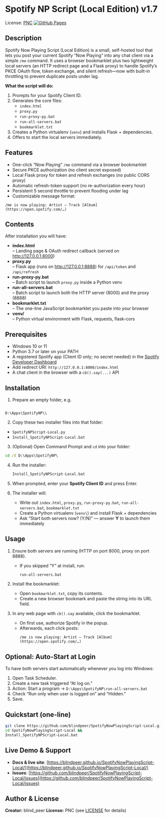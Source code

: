 # Spotify NP Script (Local Edition) v1.7

License: [PNC](LICENSE)
[![GitHub Pages](https://img.shields.io/badge/Docs-GitHub%20Pages-blue.svg)](https://blindpeer.github.io/SpotifyNowPlayingScript-Local/)

## Description

Spotify Now Playing Script (Local Edition) is a small, self-hosted tool that lets you post your current Spotify “Now Playing” into any chat client via a simple `/me` command. It uses a browser bookmarklet plus two lightweight local servers (an HTTP redirect page and a Flask proxy) to handle Spotify’s PKCE OAuth flow, token exchange, and silent refresh—now with built-in throttling to prevent duplicate posts under lag.

**What the script will do:**
1. Prompts for your Spotify Client ID.  
2. Generates the core files:
   - `index.html`  
   - `proxy.py`  
   - `run-proxy-py.bat`  
   - `run-all-servers.bat`  
   - `bookmarklet.txt`  
3. Creates a Python virtualenv (`venv`) and installs Flask + dependencies.  
4. Offers to start the local servers immediately.

## Features

- One-click “Now Playing” `/me` command via a browser bookmarklet  
- Secure PKCE authorization (no client secret exposed)  
- Local Flask proxy for token and refresh exchanges (no public CORS proxy)  
- Automatic refresh-token support (no re-authorization every hour)  
- Persistent 5 second throttle to prevent flooding under lag  
- Customizable message format:  
```
/me is now playing: Artist – Track [Album] (https://open.spotify.com/…)
```

## Contents

After installation you will have:
- **index.html**  
– Landing page & OAuth redirect callback (served on http://127.0.0.1:8000)  
- **proxy.py**  
– Flask app (runs on http://127.0.0.1:8888) for `/api/token` and `/api/refresh`  
- **run-proxy-py.bat**  
– Batch script to launch `proxy.py` inside a Python venv  
- **run-all-servers.bat**  
– Batch script to launch both the HTTP server (8000) and the proxy (8888)  
- **bookmarklet.txt**  
– The one-line JavaScript bookmarklet you paste into your browser  
- **venv/**  
– Python virtual environment with Flask, requests, flask-cors  

## Prerequisites

- Windows 10 or 11  
- Python 3.7 or later on your PATH  
- A registered Spotify app (Client ID only; no secret needed) in the [Spotify Developer Dashboard](https://developer.spotify.com/dashboard/)  
- Add redirect URI: `http://127.0.0.1:8000/index.html`  
- A chat client in the browser with a `cb().say(...)` API  

## Installation

1. Prepare an empty folder, e.g.  
```

D:\Apps\SpotifyNP\\

````
2. Copy these two installer files into that folder:  
- `SpotifyNPScript-Local.py`  
- `Install_SpotifyNPScript-Local.bat`  
3. (Optional) Open Command Prompt and `cd` into your folder:  
```bat
cd /d D:\Apps\SpotifyNP\
````

4. Run the installer:

   ```bat
   Install_SpotifyNPScript-Local.bat
   ```
5. When prompted, enter your **Spotify Client ID** and press Enter.
6. The installer will:

   * Write out `index.html`, `proxy.py`, `run-proxy-py.bat`, `run-all-servers.bat`, `bookmarklet.txt`
   * Create a Python virtualenv (`venv\`) and install Flask + dependencies
   * Ask “Start both servers now? (Y/N)” — answer **Y** to launch them immediately

## Usage

1. Ensure both servers are running (HTTP on port 8000, proxy on port 8888).

   * If you skipped “Y” at install, run:

     ```bat
     run-all-servers.bat
     ```
2. Install the bookmarklet:

   * Open `bookmarklet.txt`, copy its contents.
   * Create a new browser bookmark and paste the string into its URL field.
3. In any web page with `cb().say` available, click the bookmarklet.

   * On first use, authorize Spotify in the popup.
   * Afterwards, each click posts:
     ```
     /me is now playing: Artist – Track [Album] (https://open.spotify.com/…)
     ```

## Optional: Auto-Start at Login

To have both servers start automatically whenever you log into Windows:

1. Open Task Scheduler.
2. Create a new task triggered “At log on.”
3. Action: Start a program → `D:\Apps\SpotifyNP\run-all-servers.bat`
4. Check “Run only when user is logged on” and “Hidden.”
5. Save.

## Quickstart (one-line)

```bash
git clone https://github.com/blindpeer/SpotifyNowPlayingScript-Local.git &&
cd SpotifyNowPlayingScript-Local &&
Install_SpotifyNPScript-Local.bat
```

## Live Demo & Support

* **Docs & live site**: [https://blindpeer.github.io/SpotifyNowPlayingScript-Local/](https://blindpeer.github.io/SpotifyNowPlayingScript-Local/)
* **Issues**: [https://github.com/blindpeer/SpotifyNowPlayingScript-Local/issues](https://github.com/blindpeer/SpotifyNowPlayingScript-Local/issues)

## Author & License

**Creator:** blind\_peer
**License:** PNC (see [LICENSE](LICENSE) for details)
